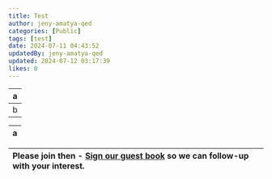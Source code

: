 ```yaml
---
title: Test
author: jeny-amatya-qed
categories: [Public]
tags: [test]
date: 2024-07-11 04:43:52 
updatedBy: jeny-amatya-qed
updated: 2024-07-12 03:17:39 
likes: 0
---
```



|a  |  
| --- | 
|  b| 


|a  |  
| --- | 

| Please join then - [Sign our guest book](mailto:developerportal@qed.qld.gov.au) so we can follow-up with your interest.| 
| :---- |